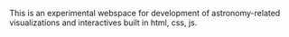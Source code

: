 This is an experimental webspace for development of astronomy-related visualizations and interactives built in html, css, js.
